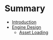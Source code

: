 Summary
=======

- [Introduction](introduction.md)
- [Engine Design](engine-design/README.md)
  - [Asset Loading](engine-design/asset-loading.md)

